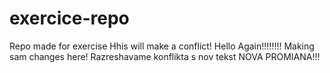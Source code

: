 # exercice-repo
Repo made for exercise
Hhis will make a conflict!
Hello Again!!!!!!!!
Making sam changes here!
Razreshavame konflikta s nov tekst
NOVA PROMIANA!!!

